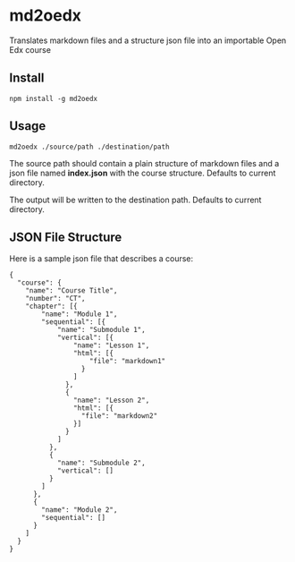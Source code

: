 md2oedx
=======

Translates markdown files and a structure json file into an importable Open Edx course

## Install
`npm install -g md2oedx`

## Usage
`md2oedx ./source/path ./destination/path`

The source path should contain a plain structure of markdown files and a json file named **index.json** with the course structure. Defaults to current directory.

The output will be written to the destination path. Defaults to current directory.

## JSON File Structure

Here is a sample json file that describes a course:
```
{
  "course": {
    "name": "Course Title",
    "number": "CT",
    "chapter": [{
        "name": "Module 1",
        "sequential": [{
            "name": "Submodule 1",
            "vertical": [{
                "name": "Lesson 1",
                "html": [{
                    "file": "markdown1"
                  }
                ]
              },
              {
                "name": "Lesson 2",
                "html": [{
                  "file": "markdown2"
                }]
              }
            ]
          },
          {
            "name": "Submodule 2",
            "vertical": []
          }
        ]
      },
      {
        "name": "Module 2",
        "sequential": []
      }
    ]
  }
}
```
